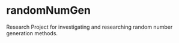 # randomNumGen
Research Project for investigating and researching random number generation methods.

